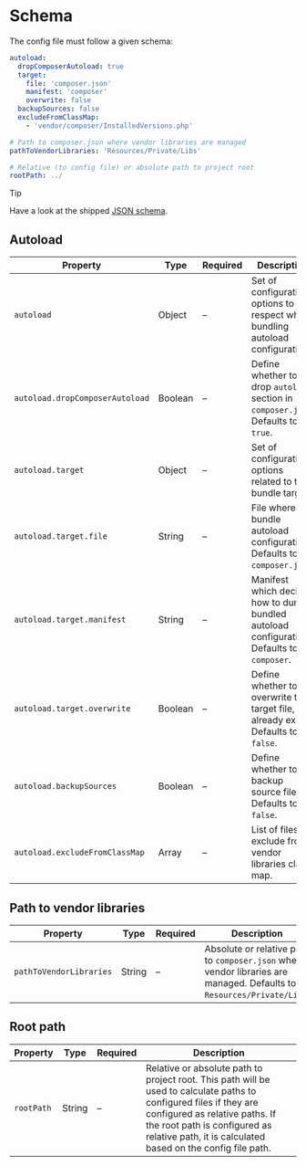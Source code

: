 # Schema

The config file must follow a given schema:

```yaml
autoload:
  dropComposerAutoload: true
  target:
    file: 'composer.json'
    manifest: 'composer'
    overwrite: false
  backupSources: false
  excludeFromClassMap:
    - 'vendor/composer/InstalledVersions.php'

# Path to composer.json where vendor libraries are managed
pathToVendorLibraries: 'Resources/Private/Libs'

# Relative (to config file) or absolute path to project root
rootPath: ../
```

> [!TIP]
> Have a look at the shipped [JSON schema](../res/typo3-vendor-bundler.schema.json).

## Autoload

| Property                        | Type    | Required | Description                                                                                |
|---------------------------------|---------|----------|--------------------------------------------------------------------------------------------|
| `autoload`                      | Object  | –        | Set of configuration options to respect when bundling autoload configuration.              |
| `autoload.dropComposerAutoload` | Boolean | –        | Define whether to drop `autoload` section in `composer.json`. Defaults to `true`.          |
| `autoload.target`               | Object  | –        | Set of configuration options related to the bundle target.                                 |
| `autoload.target.file`          | String  | –        | File where to bundle autoload configuration. Defaults to `composer.json`.                  |
| `autoload.target.manifest`      | String  | –        | Manifest which decides how to dump bundled autoload configuration. Defaults to `composer`. |
| `autoload.target.overwrite`     | Boolean | –        | Define whether to overwrite the target file, if it already exists. Defaults to `false`.    |
| `autoload.backupSources`        | Boolean | –        | Define whether to backup source files. Defaults to `false`.                                |
| `autoload.excludeFromClassMap`  | Array   | –        | List of files to exclude from vendor libraries class map.                                  |

## Path to vendor libraries

| Property                | Type    | Required | Description                                                                                                            |
|-------------------------|---------|----------|------------------------------------------------------------------------------------------------------------------------|
| `pathToVendorLibraries` | String  | –        | Absolute or relative path to `composer.json` where vendor libraries are managed. Defaults to `Resources/Private/Libs`. |

## Root path

| Property   | Type   | Required | Description                                                                                                                                                                                                                                         |
|------------|--------|----------|-----------------------------------------------------------------------------------------------------------------------------------------------------------------------------------------------------------------------------------------------------|
| `rootPath` | String | –        | Relative or absolute path to project root. This path will be used to calculate paths to configured files if they are configured as relative paths. If the root path is configured as relative path, it is calculated based on the config file path. |
